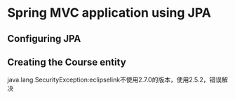 # Spring MVC application using JPA
## Configuring JPA
## Creating the Course entity
java.lang.SecurityException:eclipselink不使用2.7.0的版本，使用2.5.2，错误解决